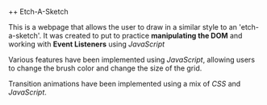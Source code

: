 ++ Etch-A-Sketch

This is a webpage that allows the user to draw in a similar style to an 'etch-a-sketch'. It was created to put to practice **manipulating the DOM** and working with **Event Listeners** using *JavaScript*

Various features have been implemented using *JavaScript*, allowing users to change the brush color and change the size of the grid. 

Transition animations have been implemented using a mix of *CSS* and *JavaScript*. 
